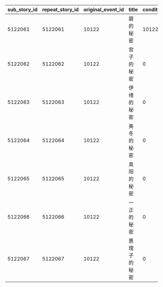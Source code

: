 |sub_story_id|repeat_story_id|original_event_id|title|condition_quest_id|reward_type|reward_id|reward_count|
| --- | --- | --- | --- | --- | --- | --- | --- |
|5122061|5122061|10122|碧的秘密|10122107|8|91002|50|
|5122062|5122062|10122|宫子的秘密|0|8|91002|50|
|5122063|5122063|10122|伊绪的秘密|0|8|91002|50|
|5122064|5122064|10122|美冬的秘密|0|8|91002|50|
|5122065|5122065|10122|真阳的秘密|0|8|91002|50|
|5122066|5122066|10122|一正的秘密|0|8|91002|50|
|5122067|5122067|10122|惠理子的秘密|0|8|91002|50|